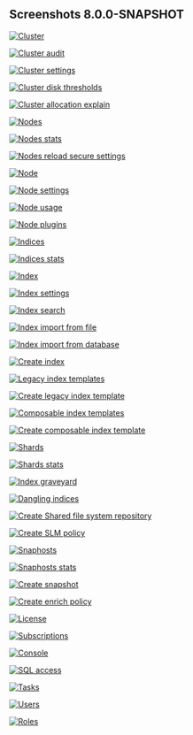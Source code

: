 ## Screenshots 8.0.0-SNAPSHOT

[![Cluster](https://raw.githubusercontent.com/stephanediondev/elasticsearch-admin/main/screenshots/8.0.0-SNAPSHOT/resized/resized-cluster.png)](https://raw.githubusercontent.com/stephanediondev/elasticsearch-admin/main/screenshots/8.0.0-SNAPSHOT/original/original-cluster.png)

[![Cluster audit](https://raw.githubusercontent.com/stephanediondev/elasticsearch-admin/main/screenshots/8.0.0-SNAPSHOT/resized/resized-cluster-audit.png)](https://raw.githubusercontent.com/stephanediondev/elasticsearch-admin/main/screenshots/8.0.0-SNAPSHOT/original/original-cluster-audit.png)

[![Cluster settings](https://raw.githubusercontent.com/stephanediondev/elasticsearch-admin/main/screenshots/8.0.0-SNAPSHOT/resized/resized-cluster-settings.png)](https://raw.githubusercontent.com/stephanediondev/elasticsearch-admin/main/screenshots/8.0.0-SNAPSHOT/original/original-cluster-settings.png)

[![Cluster disk thresholds](https://raw.githubusercontent.com/stephanediondev/elasticsearch-admin/main/screenshots/8.0.0-SNAPSHOT/resized/resized-disk-thresholds.png)](https://raw.githubusercontent.com/stephanediondev/elasticsearch-admin/main/screenshots/8.0.0-SNAPSHOT/original/original-disk-thresholds.png)

[![Cluster allocation explain](https://raw.githubusercontent.com/stephanediondev/elasticsearch-admin/main/screenshots/8.0.0-SNAPSHOT/resized/resized-cluster-allocation-explain.png)](https://raw.githubusercontent.com/stephanediondev/elasticsearch-admin/main/screenshots/8.0.0-SNAPSHOT/original/original-cluster-allocation-explain.png)

[![Nodes](https://raw.githubusercontent.com/stephanediondev/elasticsearch-admin/main/screenshots/8.0.0-SNAPSHOT/resized/resized-nodes.png)](https://raw.githubusercontent.com/stephanediondev/elasticsearch-admin/main/screenshots/8.0.0-SNAPSHOT/original/original-nodes.png)

[![Nodes stats](https://raw.githubusercontent.com/stephanediondev/elasticsearch-admin/main/screenshots/8.0.0-SNAPSHOT/resized/resized-nodes-stats.png)](https://raw.githubusercontent.com/stephanediondev/elasticsearch-admin/main/screenshots/8.0.0-SNAPSHOT/original/original-nodes-stats.png)

[![Nodes reload secure settings](https://raw.githubusercontent.com/stephanediondev/elasticsearch-admin/main/screenshots/8.0.0-SNAPSHOT/resized/resized-nodes-reload-secure-settings.png)](https://raw.githubusercontent.com/stephanediondev/elasticsearch-admin/main/screenshots/8.0.0-SNAPSHOT/original/original-nodes-reload-secure-settings.png)

[![Node](https://raw.githubusercontent.com/stephanediondev/elasticsearch-admin/main/screenshots/8.0.0-SNAPSHOT/resized/resized-node.png)](https://raw.githubusercontent.com/stephanediondev/elasticsearch-admin/main/screenshots/8.0.0-SNAPSHOT/original/original-node.png)

[![Node settings](https://raw.githubusercontent.com/stephanediondev/elasticsearch-admin/main/screenshots/8.0.0-SNAPSHOT/resized/resized-node-settings.png)](https://raw.githubusercontent.com/stephanediondev/elasticsearch-admin/main/screenshots/8.0.0-SNAPSHOT/original/original-node-settings.png)

[![Node usage](https://raw.githubusercontent.com/stephanediondev/elasticsearch-admin/main/screenshots/8.0.0-SNAPSHOT/resized/resized-node-usage.png)](https://raw.githubusercontent.com/stephanediondev/elasticsearch-admin/main/screenshots/8.0.0-SNAPSHOT/original/original-node-usage.png)

[![Node plugins](https://raw.githubusercontent.com/stephanediondev/elasticsearch-admin/main/screenshots/8.0.0-SNAPSHOT/resized/resized-node-plugins.png)](https://raw.githubusercontent.com/stephanediondev/elasticsearch-admin/main/screenshots/8.0.0-SNAPSHOT/original/original-node-plugins.png)

[![Indices](https://raw.githubusercontent.com/stephanediondev/elasticsearch-admin/main/screenshots/8.0.0-SNAPSHOT/resized/resized-indices.png)](https://raw.githubusercontent.com/stephanediondev/elasticsearch-admin/main/screenshots/8.0.0-SNAPSHOT/original/original-indices.png)

[![Indices stats](https://raw.githubusercontent.com/stephanediondev/elasticsearch-admin/main/screenshots/8.0.0-SNAPSHOT/resized/resized-indices-stats.png)](https://raw.githubusercontent.com/stephanediondev/elasticsearch-admin/main/screenshots/8.0.0-SNAPSHOT/original/original-indices-stats.png)

[![Index](https://raw.githubusercontent.com/stephanediondev/elasticsearch-admin/main/screenshots/8.0.0-SNAPSHOT/resized/resized-index.png)](https://raw.githubusercontent.com/stephanediondev/elasticsearch-admin/main/screenshots/8.0.0-SNAPSHOT/original/original-index.png)

[![Index settings](https://raw.githubusercontent.com/stephanediondev/elasticsearch-admin/main/screenshots/8.0.0-SNAPSHOT/resized/resized-index-settings.png)](https://raw.githubusercontent.com/stephanediondev/elasticsearch-admin/main/screenshots/8.0.0-SNAPSHOT/original/original-index-settings.png)

[![Index search](https://raw.githubusercontent.com/stephanediondev/elasticsearch-admin/main/screenshots/8.0.0-SNAPSHOT/resized/resized-index-search.png)](https://raw.githubusercontent.com/stephanediondev/elasticsearch-admin/main/screenshots/8.0.0-SNAPSHOT/original/original-index-search.png)

[![Index import from file](https://raw.githubusercontent.com/stephanediondev/elasticsearch-admin/main/screenshots/8.0.0-SNAPSHOT/resized/resized-index-file-import.png)](https://raw.githubusercontent.com/stephanediondev/elasticsearch-admin/main/screenshots/8.0.0-SNAPSHOT/original/original-index-file-import.png)

[![Index import from database](https://raw.githubusercontent.com/stephanediondev/elasticsearch-admin/main/screenshots/8.0.0-SNAPSHOT/resized/resized-index-database-import.png)](https://raw.githubusercontent.com/stephanediondev/elasticsearch-admin/main/screenshots/8.0.0-SNAPSHOT/original/original-index-database-import.png)

[![Create index](https://raw.githubusercontent.com/stephanediondev/elasticsearch-admin/main/screenshots/8.0.0-SNAPSHOT/resized/resized-index-create.png)](https://raw.githubusercontent.com/stephanediondev/elasticsearch-admin/main/screenshots/8.0.0-SNAPSHOT/original/original-index-create.png)

[![Legacy index templates](https://raw.githubusercontent.com/stephanediondev/elasticsearch-admin/main/screenshots/8.0.0-SNAPSHOT/resized/resized-index-templates-legacy.png)](https://raw.githubusercontent.com/stephanediondev/elasticsearch-admin/main/screenshots/8.0.0-SNAPSHOT/original/original-index-templates-legacy.png)

[![Create legacy index template](https://raw.githubusercontent.com/stephanediondev/elasticsearch-admin/main/screenshots/8.0.0-SNAPSHOT/resized/resized-index-template-create-legacy.png)](https://raw.githubusercontent.com/stephanediondev/elasticsearch-admin/main/screenshots/8.0.0-SNAPSHOT/original/original-index-template-create-legacy.png)

[![Composable index templates](https://raw.githubusercontent.com/stephanediondev/elasticsearch-admin/main/screenshots/8.0.0-SNAPSHOT/resized/resized-index-templates.png)](https://raw.githubusercontent.com/stephanediondev/elasticsearch-admin/main/screenshots/8.0.0-SNAPSHOT/original/original-index-templates.png)

[![Create composable index template](https://raw.githubusercontent.com/stephanediondev/elasticsearch-admin/main/screenshots/8.0.0-SNAPSHOT/resized/resized-index-template-create.png)](https://raw.githubusercontent.com/stephanediondev/elasticsearch-admin/main/screenshots/8.0.0-SNAPSHOT/original/original-index-template-create.png)

[![Shards](https://raw.githubusercontent.com/stephanediondev/elasticsearch-admin/main/screenshots/8.0.0-SNAPSHOT/resized/resized-shards.png)](https://raw.githubusercontent.com/stephanediondev/elasticsearch-admin/main/screenshots/8.0.0-SNAPSHOT/original/original-shards.png)

[![Shards stats](https://raw.githubusercontent.com/stephanediondev/elasticsearch-admin/main/screenshots/8.0.0-SNAPSHOT/resized/resized-shards-stats.png)](https://raw.githubusercontent.com/stephanediondev/elasticsearch-admin/main/screenshots/8.0.0-SNAPSHOT/original/original-shards-stats.png)

[![Index graveyard](https://raw.githubusercontent.com/stephanediondev/elasticsearch-admin/main/screenshots/8.0.0-SNAPSHOT/resized/resized-index-graveyard.png)](https://raw.githubusercontent.com/stephanediondev/elasticsearch-admin/main/screenshots/8.0.0-SNAPSHOT/original/original-index-graveyard.png)

[![Dangling indices](https://raw.githubusercontent.com/stephanediondev/elasticsearch-admin/main/screenshots/8.0.0-SNAPSHOT/resized/resized-dangling-indices.png)](https://raw.githubusercontent.com/stephanediondev/elasticsearch-admin/main/screenshots/8.0.0-SNAPSHOT/original/original-dangling-indices.png)

[![Create Shared file system repository](https://raw.githubusercontent.com/stephanediondev/elasticsearch-admin/main/screenshots/8.0.0-SNAPSHOT/resized/resized-repository-create-fs.png)](https://raw.githubusercontent.com/stephanediondev/elasticsearch-admin/main/screenshots/8.0.0-SNAPSHOT/original/original-repository-create-fs.png)

[![Create SLM policy](https://raw.githubusercontent.com/stephanediondev/elasticsearch-admin/main/screenshots/8.0.0-SNAPSHOT/resized/resized-slm-policy-create.png)](https://raw.githubusercontent.com/stephanediondev/elasticsearch-admin/main/screenshots/8.0.0-SNAPSHOT/original/original-slm-policy-create.png)

[![Snaphosts](https://raw.githubusercontent.com/stephanediondev/elasticsearch-admin/main/screenshots/8.0.0-SNAPSHOT/resized/resized-snapshots.png)](https://raw.githubusercontent.com/stephanediondev/elasticsearch-admin/main/screenshots/8.0.0-SNAPSHOT/original/original-snapshots.png)

[![Snaphosts stats](https://raw.githubusercontent.com/stephanediondev/elasticsearch-admin/main/screenshots/8.0.0-SNAPSHOT/resized/resized-snapshots-stats.png)](https://raw.githubusercontent.com/stephanediondev/elasticsearch-admin/main/screenshots/8.0.0-SNAPSHOT/original/original-snapshots-stats.png)

[![Create snapshot](https://raw.githubusercontent.com/stephanediondev/elasticsearch-admin/main/screenshots/8.0.0-SNAPSHOT/resized/resized-snapshot-create.png)](https://raw.githubusercontent.com/stephanediondev/elasticsearch-admin/main/screenshots/8.0.0-SNAPSHOT/original/original-snapshot-create.png)

[![Create enrich policy](https://raw.githubusercontent.com/stephanediondev/elasticsearch-admin/main/screenshots/8.0.0-SNAPSHOT/resized/resized-enrich-create.png)](https://raw.githubusercontent.com/stephanediondev/elasticsearch-admin/main/screenshots/8.0.0-SNAPSHOT/original/original-enrich-create.png)

[![License](https://raw.githubusercontent.com/stephanediondev/elasticsearch-admin/main/screenshots/8.0.0-SNAPSHOT/resized/resized-license.png)](https://raw.githubusercontent.com/stephanediondev/elasticsearch-admin/main/screenshots/8.0.0-SNAPSHOT/original/original-license.png)

[![Subscriptions](https://raw.githubusercontent.com/stephanediondev/elasticsearch-admin/main/screenshots/8.0.0-SNAPSHOT/resized/resized-subscriptions.png)](https://raw.githubusercontent.com/stephanediondev/elasticsearch-admin/main/screenshots/8.0.0-SNAPSHOT/original/original-subscriptions.png)

[![Console](https://raw.githubusercontent.com/stephanediondev/elasticsearch-admin/main/screenshots/8.0.0-SNAPSHOT/resized/resized-console.png)](https://raw.githubusercontent.com/stephanediondev/elasticsearch-admin/main/screenshots/8.0.0-SNAPSHOT/original/original-console.png)

[![SQL access](https://raw.githubusercontent.com/stephanediondev/elasticsearch-admin/main/screenshots/8.0.0-SNAPSHOT/resized/resized-sql.png)](https://raw.githubusercontent.com/stephanediondev/elasticsearch-admin/main/screenshots/8.0.0-SNAPSHOT/original/original-sql.png)

[![Tasks](https://raw.githubusercontent.com/stephanediondev/elasticsearch-admin/main/screenshots/8.0.0-SNAPSHOT/resized/resized-tasks.png)](https://raw.githubusercontent.com/stephanediondev/elasticsearch-admin/main/screenshots/8.0.0-SNAPSHOT/original/original-tasks.png)

[![Users](https://raw.githubusercontent.com/stephanediondev/elasticsearch-admin/main/screenshots/8.0.0-SNAPSHOT/resized/resized-elasticsearch-users.png)](https://raw.githubusercontent.com/stephanediondev/elasticsearch-admin/main/screenshots/8.0.0-SNAPSHOT/original/original-elasticsearch-users.png)

[![Roles](https://raw.githubusercontent.com/stephanediondev/elasticsearch-admin/main/screenshots/8.0.0-SNAPSHOT/resized/resized-elasticsearch-roles.png)](https://raw.githubusercontent.com/stephanediondev/elasticsearch-admin/main/screenshots/8.0.0-SNAPSHOT/original/original-elasticsearch-roles.png)

